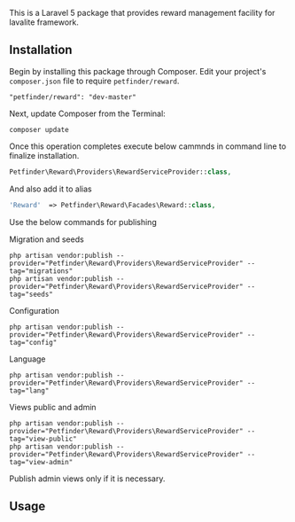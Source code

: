 This is a Laravel 5 package that provides reward management facility for lavalite framework.

## Installation

Begin by installing this package through Composer. Edit your project's `composer.json` file to require `petfinder/reward`.

    "petfinder/reward": "dev-master"

Next, update Composer from the Terminal:

    composer update

Once this operation completes execute below cammnds in command line to finalize installation.

```php
Petfinder\Reward\Providers\RewardServiceProvider::class,

```

And also add it to alias

```php
'Reward'  => Petfinder\Reward\Facades\Reward::class,
```

Use the below commands for publishing

Migration and seeds

    php artisan vendor:publish --provider="Petfinder\Reward\Providers\RewardServiceProvider" --tag="migrations"
    php artisan vendor:publish --provider="Petfinder\Reward\Providers\RewardServiceProvider" --tag="seeds"

Configuration

    php artisan vendor:publish --provider="Petfinder\Reward\Providers\RewardServiceProvider" --tag="config"

Language

    php artisan vendor:publish --provider="Petfinder\Reward\Providers\RewardServiceProvider" --tag="lang"

Views public and admin

    php artisan vendor:publish --provider="Petfinder\Reward\Providers\RewardServiceProvider" --tag="view-public"
    php artisan vendor:publish --provider="Petfinder\Reward\Providers\RewardServiceProvider" --tag="view-admin"

Publish admin views only if it is necessary.

## Usage



